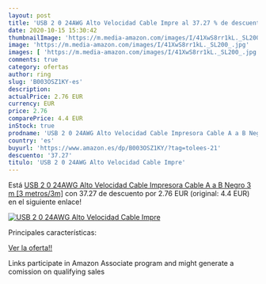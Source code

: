 ```yaml
---
layout: post
title: 'USB 2 0 24AWG Alto Velocidad Cable Impre al 37.27 % de descuento'
date: 2020-10-15 15:30:42
thumbnailImage: 'https://m.media-amazon.com/images/I/41XwS8rr1kL._SL200_.jpg'
image: 'https://m.media-amazon.com/images/I/41XwS8rr1kL._SL200_.jpg'
images: [ 'https://m.media-amazon.com/images/I/41XwS8rr1kL._SL200_.jpg' ]
comments: true
category: ofertas
author: ring
slug: 'B003OSZ1KY-es'
description:
actualPrice: 2.76 EUR
currency: EUR
price: 2.76
comparePrice: 4.4 EUR
inStock: true
prodname: 'USB 2 0 24AWG Alto Velocidad Cable Impresora Cable A a B Negro 3 m [3 metros/3m]'
country: 'es'
buyurl: 'https://www.amazon.es/dp/B003OSZ1KY/?tag=tolees-21'
descuento: '37.27'
titulo: 'USB 2 0 24AWG Alto Velocidad Cable Impre'
---
```


Está [USB 2 0 24AWG Alto Velocidad Cable Impresora Cable A a B Negro 3 m [3 metros/3m]](https://www.amazon.es/dp/B003OSZ1KY/?tag=tolees-21) con 37.27 de descuento por 2.76 EUR (original: 4.4 EUR) en el siguiente enlace!

[![USB 2 0 24AWG Alto Velocidad Cable Impre](https://m.media-amazon.com/images/I/41XwS8rr1kL._SL200_.jpg)](https://www.amazon.es/dp/B003OSZ1KY/?tag=tolees-21)

Principales características:


[Ver la oferta!!](https://www.amazon.es/dp/B003OSZ1KY/?tag=tolees-21)

Links participate in Amazon Associate program and might generate a comission on qualifying sales


